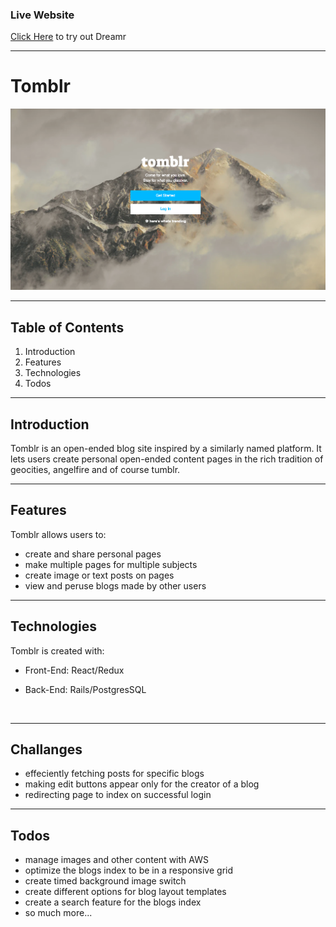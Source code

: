 ### Live Website

[Click Here](https://tomblr.herokuapp.com/#/) to try out Dreamr

---


# Tomblr

  <a href="https://tomblr.herokuapp.com/#/">
    <img src="https://raw.githubusercontent.com/tombetthauser/tomblr/master/tomblr.png" alt="">
  </a>

---

## Table of Contents
1. Introduction
2. Features
3. Technologies
4. Todos

---

## Introduction
Tomblr is an open-ended blog site inspired by a similarly named platform. It lets users create personal open-ended content pages in the rich tradition of geocities, angelfire and of course tumblr.

---

## Features
Tomblr allows users to:
* create and share personal pages
* make multiple pages for multiple subjects
* create image or text posts on pages
* view and peruse blogs made by other users

---

## Technologies
Tomblr is created with:
* Front-End: React/Redux 
* Back-End: Rails/PostgresSQL

  <a href="https://tomblr.herokuapp.com/#/">
    <img src="https://raw.githubusercontent.com/tombetthauser/tomblr/master/tomblr2.png" alt="">
  </a>

---

## Challanges
* effeciently fetching posts for specific blogs
* making edit buttons appear only for the creator of a blog
* redirecting page to index on successful login

---

## Todos
* manage images and other content with AWS
* optimize the blogs index to be in a responsive grid
* create timed background image switch
* create different options for blog layout templates
* create a search feature for the blogs index
* so much more...